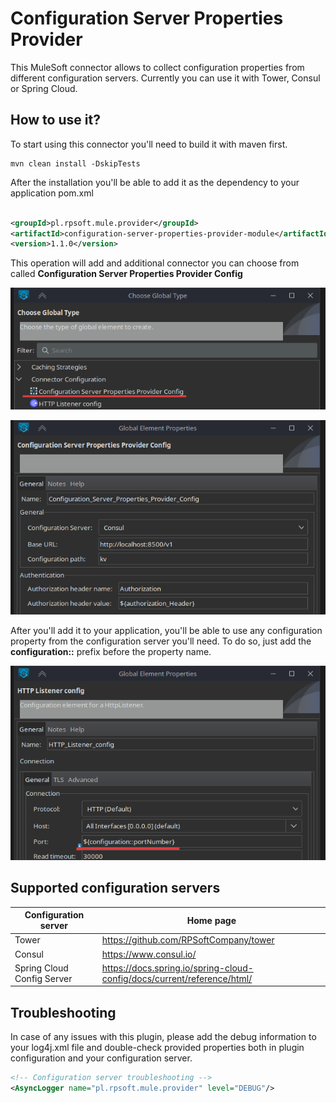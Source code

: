 # Configuration Server Properties Provider

This MuleSoft connector allows to collect configuration properties from different configuration servers.
Currently you can use it with Tower, Consul or Spring Cloud.

## How to use it?

To start using this connector you'll need to build it with maven first.

```shell
mvn clean install -DskipTests
```

After the installation you'll be able to add it as the dependency to your application pom.xml

```XML

<groupId>pl.rpsoft.mule.provider</groupId>
<artifactId>configuration-server-properties-provider-module</artifactId>
<version>1.1.0</version>
```

This operation will add and additional connector you can choose from called **Configuration Server Properties Provider
Config**

![img.png](doc/globalTypeChoose.png)

![img.png](doc/globalElementProperties.png)

After you'll add it to your application, you'll be able to use any configuration property from the configuration server
you'll need. To do so, just add the **configuration::** prefix before the property name.

![img.png](doc/usage.png)

## Supported configuration servers

| Configuration server       | Home page                                                               |
|----------------------------|-------------------------------------------------------------------------|
| Tower                      | https://github.com/RPSoftCompany/tower                                  |
| Consul                     | https://www.consul.io/                                                  |
| Spring Cloud Config Server | https://docs.spring.io/spring-cloud-config/docs/current/reference/html/ |

## Troubleshooting

In case of any issues with this plugin, please add the debug information to your log4j.xml file and double-check
provided properties both in plugin configuration and your configuration server.

```XML
<!-- Configuration server troubleshooting -->
<AsyncLogger name="pl.rpsoft.mule.provider" level="DEBUG"/>
```
